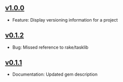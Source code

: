 
<a name="v1.0.0"></a>
## [v1.0.0](https://github.com/stonefield/tfstats/compare/v0.1.2...v1.0.0)

* Feature: Display versioning information for a project

<a name="v0.1.2"></a>
## [v0.1.2](https://github.com/stonefield/tfstats/compare/v0.1.1...v0.1.2)

* Bug: Missed reference to rake/tasklib

<a name="v0.1.1"></a>
## [v0.1.1](https://github.com/stonefield/tfstats/compare/v0.1.0...v0.1.1)

* Documentation: Updated gem description
